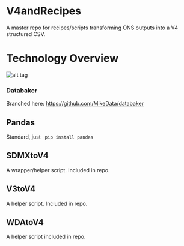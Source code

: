 # V4andRecipes

A master repo for recipes/scripts transforming ONS outputs into a V4 structured CSV.


# Technology Overview

![alt tag]("/technology_overview_pic.png")

### Databaker

Branched here: https://github.com/MikeData/databaker

## Pandas

Standard, just ``` pip install pandas```

## SDMXtoV4

A wrapper/helper script. Included in repo.

## V3toV4

A helper script. Included in repo.

## WDAtoV4

A helper script included in repo.

